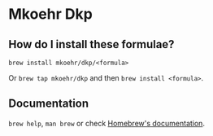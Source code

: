 # Mkoehr Dkp

## How do I install these formulae?

`brew install mkoehr/dkp/<formula>`

Or `brew tap mkoehr/dkp` and then `brew install <formula>`.

## Documentation

`brew help`, `man brew` or check [Homebrew's documentation](https://docs.brew.sh).
